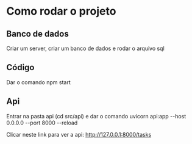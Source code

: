 # Como rodar o projeto

## Banco de dados

Criar um server, criar um banco de dados e rodar o arquivo sql

## Código

Dar o comando npm start

## Api

Entrar na pasta api (cd src/api) e dar o comando uvicorn api:app --host 0.0.0.0 --port 8000 --reload

Clicar neste link para ver a api: http://127.0.0.1:8000/tasks